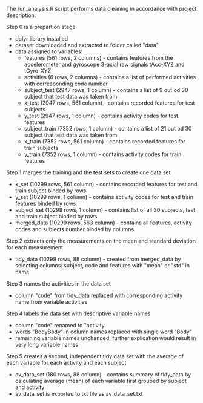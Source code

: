 The run_analysis.R script performs data cleaning in accordance with project description.

Step 0 is a prepartion stage
 * dplyr library installed
 * dataset downloaded and extracted to folder called "data"
 * data assigned to variables:
     * features (561 rows, 2 columns) - contains features from the accelerometer and gyroscope 3-axial raw signals tAcc-XYZ and tGyro-XYZ
     * activities (6 rows, 2 columns) - contains a list of performed activities with corresponding code number
     * subject_test (2947 rows, 1 column) - contains a list of 9 out od 30 subject that test data was taken from
     * x_test (2947 rows, 561 column) - contains recorded features for test subjects
     * y_test (2947 rows, 1 column) - contains activity codes for test features
     * subject_train (7352 rows, 1 column) - contains a list of 21 out od 30 subject that test data was taken from
     * x_train (7352 rows, 561 column) - contains recorded features for train subjects
     * y_train (7352 rows, 1 column) - contains activity codes for train features <br>

Step 1 merges the training and the test sets to create one data set
* x_set (10299 rows, 561 column) - contains recorded features for test and train subject binded by rows
* y_set (10299 rows, 1 column) - contains activity codes for test and train features binded by rows
* subject_set (10299 rows, 1 column) - contains list of all 30 subjects, test and train subject binded by rows
* merged_data (10299 rows, 563 column) - contains all features, activity codes and subjects number binded by columns

Step 2 extracts only the measurements on the mean and standard deviation for each measurement
* tidy_data (10299 rows, 88 column) - created from merged_data by selecting columns: subject, code and features with "mean" or "std" in name

Step 3 names the activities in the data set
* column "code" from tidy_data replaced with corresponding activity name from variable activities

Step 4 labels the data set with descriptive variable names
* column "code" renamed to "activity
* words "BodyBody" in column names replaced with single word "Body"
* remaining variable names unchanged, further explication would result in very long variable names

Step 5 creates a second, independent tidy data set with the average of each variable for each activity and each subject
* av_data_set (180 rows, 88 column) - contains summary of tidy_data by calculating average (mean) of each variable first grouped by subject and activity
* av_data_set is exported to txt file as av_data_set.txt
